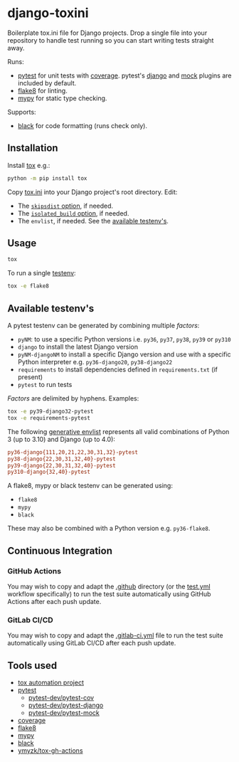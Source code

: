 # django-toxini

Boilerplate tox.ini file for Django projects. Drop a single file into your
repository to handle test running so you can start writing tests straight away.

Runs:
- [pytest](https://docs.pytest.org/en/latest/) for unit tests with
  [coverage](https://coverage.readthedocs.io/en/latest/). pytest's
  [django](https://github.com/pytest-dev/pytest-django/) and
  [mock](https://github.com/pytest-dev/pytest-mock/) plugins are included by
  default.
- [flake8](https://flake8.pycqa.org/en/latest/) for linting.
- [mypy](https://mypy.readthedocs.io/en/stable/) for static type checking.

Supports:
- [black](https://black.readthedocs.io/en/stable/) for code formatting
  (runs check only).

## Installation

Install [tox](https://tox.readthedocs.io/en/latest/install.html) e.g.:
```sh
python -m pip install tox
```

Copy [tox.ini](tox.ini) into your Django project's root directory. Edit:
- The [`skipsdist` option](tox.ini#L2), if needed.
- The [`isolated_build` option](tox.ini#L4), if needed.
- The `envlist`, if needed. See the [available testenv's](#available-testenvs).

## Usage
```sh
tox
```

To run a single [testenv](#available-testenvs):
```sh
tox -e flake8
```

## Available testenv's

A pytest testenv can be generated by combining multiple _factors_:
- `pyNM`: to use a specific Python versions i.e. `py36`, `py37`, `py38`, `py39`
  or `py310`
- `django` to install the latest Django version
- `pyNM-djangoNM` to install a specific Django version and use with a specific
  Python interpreter e.g. `py36-django20`, `py38-django22`
- `requirements` to install dependencies defined in `requirements.txt` (if
  present)
- `pytest` to run tests

_Factors_ are delimited by hyphens. Examples:
```sh
tox -e py39-django32-pytest
tox -e requirements-pytest
```

The following
[generative envlist](https://tox.wiki/en/latest/config.html#generating-environments-conditional-settings)
represents all valid combinations of Python 3 (up to 3.10) and Django (up to
4.0):
```ini
py36-django{111,20,21,22,30,31,32}-pytest
py38-django{22,30,31,32,40}-pytest
py39-django{22,30,31,32,40}-pytest
py310-django{32,40}-pytest
```

A flake8, mypy or black testenv can be generated using:
- `flake8`
- `mypy`
- `black`

These may also be combined with a Python version e.g. `py36-flake8`.

## Continuous Integration

### GitHub Actions

You may wish to copy and adapt the [.github](.github) directory (or the
[test.yml]( .github/workflows/test.yml) workflow specifically) to run the test
suite automatically using GitHub Actions after each push update.

### GitLab CI/CD

You may wish to copy and adapt the [.gitlab-ci.yml](.gitlab-ci.yml) file to run
the test suite automatically using GitLab CI/CD after each push update.

## Tools used

- [tox automation project](https://tox.readthedocs.io/en/latest/index.html)
- [pytest](https://docs.pytest.org/en/latest/)
  - [pytest-dev/pytest-cov](https://github.com/pytest-dev/pytest-cov)
  - [pytest-dev/pytest-django](https://github.com/pytest-dev/pytest-django/)
  - [pytest-dev/pytest-mock](https://github.com/pytest-dev/pytest-mock/)
- [coverage](https://coverage.readthedocs.io/en/latest/)
- [flake8](https://flake8.pycqa.org/en/latest/)
- [mypy](https://mypy.readthedocs.io/en/stable/)
- [black](https://black.readthedocs.io/en/stable/)
- [ymyzk/tox-gh-actions](https://github.com/ymyzk/tox-gh-actions)
